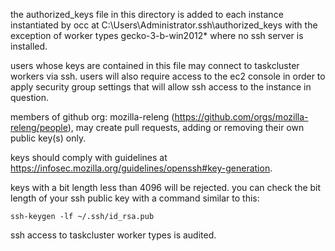 the authorized_keys file in this directory is added to each instance instantiated by occ at C:\Users\Administrator\.ssh\authorized_keys with the exception of worker types gecko-3-b-win2012* where no ssh server is installed.

users whose keys are contained in this file may connect to taskcluster workers via ssh. users will also require access to the ec2 console in order to apply security group settings that will allow ssh access to the instance in question.

members of github org: mozilla-releng (https://github.com/orgs/mozilla-releng/people), may create pull requests, adding or removing their own public key(s) only.

keys should comply with guidelines at https://infosec.mozilla.org/guidelines/openssh#key-generation.

keys with a bit length less than 4096 will be rejected. you can check the bit length of your ssh public key with a command similar to this:

```
ssh-keygen -lf ~/.ssh/id_rsa.pub
```

ssh access to taskcluster worker types is audited.
